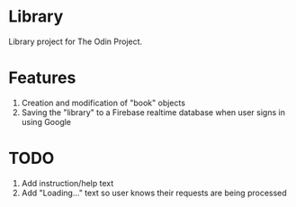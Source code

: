 # Library

Library project for The Odin Project.

# Features

1. Creation and modification of "book" objects
2. Saving the "library" to a Firebase realtime database when user signs in using Google

# TODO

1. Add instruction/help text
2. Add "Loading..." text so user knows their requests are being processed
